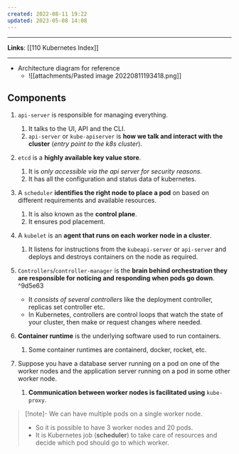 ```yaml
---
created: 2022-08-11 19:22
updated: 2023-05-08 14:08
---
```

---
**Links**: [[110 Kubernetes Index]]

---
- Architecture diagram for reference
	- ![[attachments/Pasted image 20220811193418.png]]

## Components
1. `api-server` is responsible for managing everything. 
	1. It talks to the UI, API and the CLI.
	2. `api-server` or `kube-apiserver` is **how we talk and interact with the cluster** (*entry point to the k8s cluster*).

2. `etcd` is a **highly available key value store**. 
	1. It is *only accessible via the api server for security reasons*. 
	2. It has all the configuration and status data of kubernetes.

3. A `scheduler` **identifies the right node to place a pod** on based on different requirements and available resources. 
	1. It is also known as the **control plane**.
	2. It ensures pod placement.

4. A `kubelet` is an **agent that runs on each worker node in a cluster**. 
	1. It listens for instructions from the `kubeapi-server` or `api-server` and deploys and destroys containers on the node as required.

5. `Controllers`/`controller-manager` is the **brain behind orchestration they are responsible for noticing and responding when pods go down**.  ^9d5e63
	- It *consists of several controllers* like the deployment controller, replicas set controller etc.
	- In Kubernetes, controllers are control loops that watch the state of your cluster, then make or request changes where needed.

7. **Container runtime** is the underlying software used to run containers. 
	1. Some container runtimes are containerd, docker, rocket, etc.

8. Suppose you have a database server running on a pod on one of the worker nodes and the application server running on a pod in some other worker node. 
	1. **Communication between worker nodes is facilitated using** `kube-proxy`.

> [!note]- We can have multiple pods on a single worker node. 
> - So it is possible to have 3 worker nodes and 20 pods. 
> - It is Kubernetes job (**scheduler**) to take care of resources and decide which pod should go to which worker. 